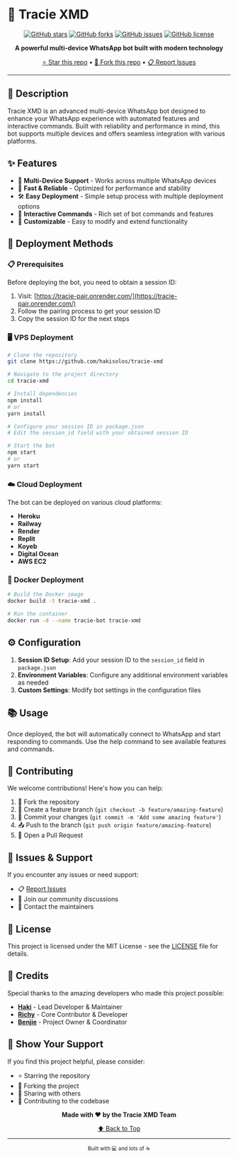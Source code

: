 # 🤖 Tracie XMD

<div align="center">
  
[![GitHub stars](https://img.shields.io/github/stars/hakisolos/tracie-xmd?style=social)](https://github.com/hakisolos/tracie-xmd/stargazers)
[![GitHub forks](https://img.shields.io/github/forks/hakisolos/tracie-xmd?style=social)](https://github.com/hakisolos/tracie-xmd/network)
[![GitHub issues](https://img.shields.io/github/issues/hakisolos/tracie-xmd)](https://github.com/hakisolos/tracie-xmd/issues)
[![GitHub license](https://img.shields.io/github/license/hakisolos/tracie-xmd)](https://github.com/hakisolos/tracie-xmd/blob/main/LICENSE)

**A powerful multi-device WhatsApp bot built with modern technology**

[⭐ Star this repo](https://github.com/hakisolos/tracie-xmd/stargazers) • [🍴 Fork this repo](https://github.com/hakisolos/tracie-xmd/fork) • [📋 Report Issues](https://github.com/hakisolos/tracie-xmd/issues)

</div>

---

## 📖 Description

Tracie XMD is an advanced multi-device WhatsApp bot designed to enhance your WhatsApp experience with automated features and interactive commands. Built with reliability and performance in mind, this bot supports multiple devices and offers seamless integration with various platforms.

## ✨ Features

- 🔄 **Multi-Device Support** - Works across multiple WhatsApp devices
- 🚀 **Fast & Reliable** - Optimized for performance and stability
- 🛠️ **Easy Deployment** - Simple setup process with multiple deployment options
- 📱 **Interactive Commands** - Rich set of bot commands and features
- 🔧 **Customizable** - Easy to modify and extend functionality

## 🚀 Deployment Methods

### 📋 Prerequisites

Before deploying the bot, you need to obtain a session ID:

1. Visit: [https://tracie-pair.onrender.com/](https://tracie-pair.onrender.com/)
2. Follow the pairing process to get your session ID
3. Copy the session ID for the next steps

### 🖥️ VPS Deployment

```bash
# Clone the repository
git clone https://github.com/hakisolos/tracie-xmd

# Navigate to the project directory
cd tracie-xmd

# Install dependencies
npm install
# or
yarn install

# Configure your session ID in package.json
# Edit the session_id field with your obtained session ID

# Start the bot
npm start
# or
yarn start
```

### ☁️ Cloud Deployment

The bot can be deployed on various cloud platforms:

- **Heroku**
- **Railway**
- **Render**
- **Replit**
- **Koyeb**
- **Digital Ocean**
- **AWS EC2**

### 🐳 Docker Deployment

```bash
# Build the Docker image
docker build -t tracie-xmd .

# Run the container
docker run -d --name tracie-bot tracie-xmd
```

## ⚙️ Configuration

1. **Session ID Setup**: Add your session ID to the `session_id` field in `package.json`
2. **Environment Variables**: Configure any additional environment variables as needed
3. **Custom Settings**: Modify bot settings in the configuration files

## 📚 Usage

Once deployed, the bot will automatically connect to WhatsApp and start responding to commands. Use the help command to see available features and commands.

## 🤝 Contributing

We welcome contributions! Here's how you can help:

1. 🍴 Fork the repository
2. 🔧 Create a feature branch (`git checkout -b feature/amazing-feature`)
3. 💾 Commit your changes (`git commit -m 'Add some amazing feature'`)
4. 📤 Push to the branch (`git push origin feature/amazing-feature`)
5. 🔄 Open a Pull Request

## 🐛 Issues & Support

If you encounter any issues or need support:

- 📋 [Report Issues](https://github.com/hakisolos/tracie-xmd/issues)
- 💬 Join our community discussions
- 📧 Contact the maintainers

## 📄 License

This project is licensed under the MIT License - see the [LICENSE](LICENSE) file for details.

## 👥 Credits

Special thanks to the amazing developers who made this project possible:

- **[Haki](https://github.com/hakisolos)** - Lead Developer & Maintainer
- **[Richy](https://github.com/richy)** - Core Contributor & Developer
- **[Benjie](https://github.com/benjie)** - Project Owner & Coordinator

## 🌟 Show Your Support

If you find this project helpful, please consider:

- ⭐ Starring the repository
- 🍴 Forking the project
- 📢 Sharing with others
- 💝 Contributing to the codebase

<div align="center">

**Made with ❤️ by the Tracie XMD Team**

[⬆️ Back to Top](#-tracie-xmd)

</div>

---

<div align="center">
  <sub>Built with 💻 and lots of ☕</sub>
</div>